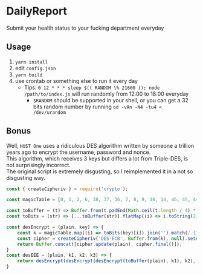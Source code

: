 # DailyReport
Submit your health status to your fucking department everyday

## Usage

1. `yarn install`
2. edit `config.json`
3. `yarn build`
4. use crontab or something else to run it every day
    * Tips: `0 12 * * * sleep $(( RANDOM \% 21600 )); node /path/to/index.js` will run randomly from 12:00 to 18:00 everyday
        * `$RANDOM` should be supported in your shell, or you can get a 32 bits random number by running `od -vAn -N4 -tu4 < /dev/urandom`

## Bonus

Well, `HUST One` uses a ridiculous DES algorithm written by someone a trillion years ago to encrypt the username, password and nonce.  
This algorithm, which receives 3 keys but differs a lot from Triple-DES, is not surprisingly incorrect.  
The original script is extremely disgusting, so I reimplemented it in a not so disgusting way.  

```js
const { createCipheriv } = require('crypto');

const magicTable = [0, 1, 2, 6, 38, 37, 36, 7, 8, 9, 10, 14, 46, 45, 44, 15, 16, 17, 18, 22, 54, 53, 52, 23, 24, 25, 26, 30, 62, 61, 60, 31, 32, 33, 34, 35, 5, 4, 3, 39, 40, 41, 42, 43, 13, 12, 11, 47, 48, 49, 50, 51, 21, 20, 19, 55, 56, 57, 58, 59, 29, 28, 27, 63];

const toBuffer = (t) => Buffer.from(t.padEnd(Math.ceil(t.length / 4) * 4, '\0'), 'utf16le').swap16();
const toBits = (str) => [...toBuffer(str)].flatMap((i) => i.toString(2).padStart(8, '0').split('').map(Number));

const desEncrypt = (plain, key) => {
    const k = magicTable.map((i) => toBits(key)[i]).join('').match(/.{1,8}/g).map(i => parseInt(i, 2));
    const cipher = createCipheriv('DES-ECB', Buffer.from(k), null).setAutoPadding(false);
    return Buffer.concat([cipher.update(plain), cipher.final()]);
}
const desEEE = (plain, k1, k2, k3) => {
    return desEncrypt(desEncrypt(desEncrypt(toBuffer(plain), k1), k2), k3).toString('hex').toUpperCase();
}
```
